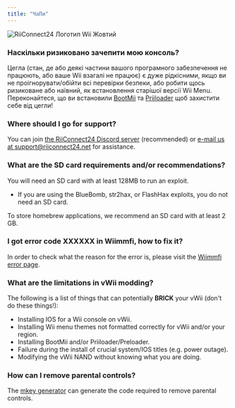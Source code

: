 ```yaml
---
title: "ЧаПи"
---
```


![RiiConnect24 Логотип Wii Жовтий](/images/Wii_Yellow_Gray.jpg)

### Наскільки ризиковано зачепити мою консоль?
Цегла (стан, де або деякі частини вашого програмного забезпечення не працюють, або ваше Wii взагалі не працює) є дуже рідкісними, якщо ви не проігнорувати/обійти всі перевірки безпеки, або робити щось ризиковане або наївний, як встановлення старішої версії Wii Menu. Переконайтеся, що ви встановили [BootMii](bootmii) та [Priiloader](priiloader) щоб захистити себе від цегли!

### Where should I go for support?
You can join [the RiiConnect24 Discord server](https://discord.gg/rc24) (recommended) or [e-mail us at support@riiconnect24.net](mailto:support@riiconnect24.net) for assistance.

### What are the SD card requirements and/or recommendations?
You will need an SD card with at least 128MB to run an exploit.

- If you are using the BlueBomb, str2hax, or FlashHax exploits, you do not need an SD card.

To store homebrew applications, we recommend an SD card with at least 2 GB.

### I got error code XXXXXX in Wiimmfi, how to fix it?
In order to check what the reason for the error is, please visit the [Wiimmfi error page](https://wiimmfi.de/error).

### What are the limitations in vWii modding?
The following is a list of things that can potentially **BRICK** your vWii (don't do these things!):
* Installing IOS for a Wii console on vWii.
* Installing Wii menu themes not formatted correctly for vWii and/or your region.
* Installing BootMii and/or Priiloader/Preloader.
* Failure during the install of crucial system/IOS titles (e.g. power outage).
* Modifying the vWii NAND without knowing what you are doing.

### How can I remove parental controls?
The [mkey generator](https://mkey.salthax.org) can generate the code required to remove parental controls.

